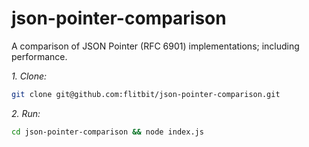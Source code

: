 json-pointer-comparison
=======================

A comparison of JSON Pointer (RFC 6901) implementations; including performance.

_1. Clone:_
```bash
git clone git@github.com:flitbit/json-pointer-comparison.git
```

_2. Run:_
```bash
cd json-pointer-comparison && node index.js
```